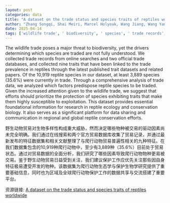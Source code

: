 ```yaml
---
layout: post
categories: data
title: "A dataset on the trade status and species traits of reptiles worldwide"
author: "Zhang Songqi, Shai Meiri, Marcel Holyoak, Wang Jiang, Wang Yanping, Chen Chuanwu"
date: 2025-04-14
tags: ['wildlife trade', ' biodiversity', ' species', ' trade records', ' online searches', ' official trade databases', ' traits', ' trade prevalence', ' reptiles', ' dataset', ' trade data', ' factors', ' exploitation', ' protection', ' reptile ecology', ' conservation biology', ' data sharing', ' global reptile conservation']
---
```


The wildlife trade poses a major threat to biodiversity, yet the drivers determining which species are traded are not fully understood. We collected trade records from online searches and two official trade databases, and collected nine traits that have been linked to the trade prevalence in reptiles through the latest published trait datasets and related papers. Of the 10,919 reptile species in our dataset, at least 3,889 species (35.6%) were currently in trade. Through a comprehensive analysis of trade data, we analyzed which factors predispose reptile species to be traded. Given the increased attention given to the wildlife trade, we suggest that efforts should prioritize the protection of species exhibiting traits that make them highly susceptible to exploitation. This dataset provides essential foundational information for research in reptile ecology and conservation biology. It also serves as a significant platform for data sharing and communication in regional and global reptile conservation efforts.

野生动物贸易对生物多样性构成重大威胁，然而决定哪些物种被交易的驱动因素尚未完全明确。我们通过在线搜索和两个官方贸易数据库收集了贸易记录，并通过最新发布的特征数据集和相关文献整理了与爬行动物贸易普遍性相关的九种特征。在我们数据集包含的10,919种爬行动物中，至少有3,889种（35.6%）目前处于贸易状态。通过对贸易数据的全面分析，我们研究了哪些因素导致爬行动物物种更易被交易。鉴于野生动物贸易日益受到关注，我们建议保护工作应优先关注那些因自身特征极易遭受开发的物种。该数据集为爬行动物生态学与保护生物学研究提供了重要基础信息，同时也为区域及全球爬行动物保护工作的数据共享与交流搭建了重要平台。

资源链接: [A dataset on the trade status and species traits of reptiles worldwide](https://doi.org/10.57760/sciencedb.23589)
